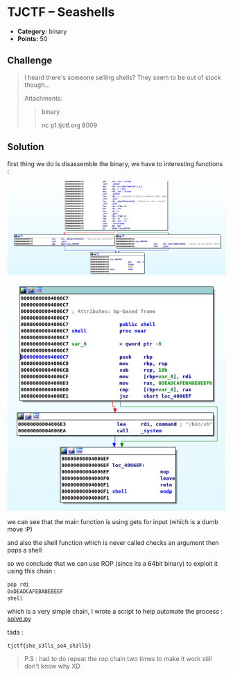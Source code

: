 # TJCTF – Seashells

* **Category:** binary
* **Points:** 50

## Challenge

> I heard there's someone selling shells? They seem to be out of stock though...
>
> Attachments:
> > binary
> >
> > nc p1.tjctf.org 8009
## Solution

first thing we do is disassemble the binary, we have to interesting functions :

![screenshot1](images/screenshot1.png)
![screenshot2](images/screenshot2.png)

we can see that the main function is using gets for input (which is a dumb move :P)

and also the shell function which is never called checks an argument then pops a shell

so we conclude that we can use ROP (since its a 64bit binary) to exploit it using this chain :

```
pop rdi
0xDEADCAFEBABEBEEF
shell
```

which is a very simple chain, I wrote a script to help automate the process : [solve.py](solve.py)

tada :
```
tjctf{she_s3lls_se4_sh3ll5}
```

> P.S : had to do repeat the rop chain two times to make it work still don't know why XD